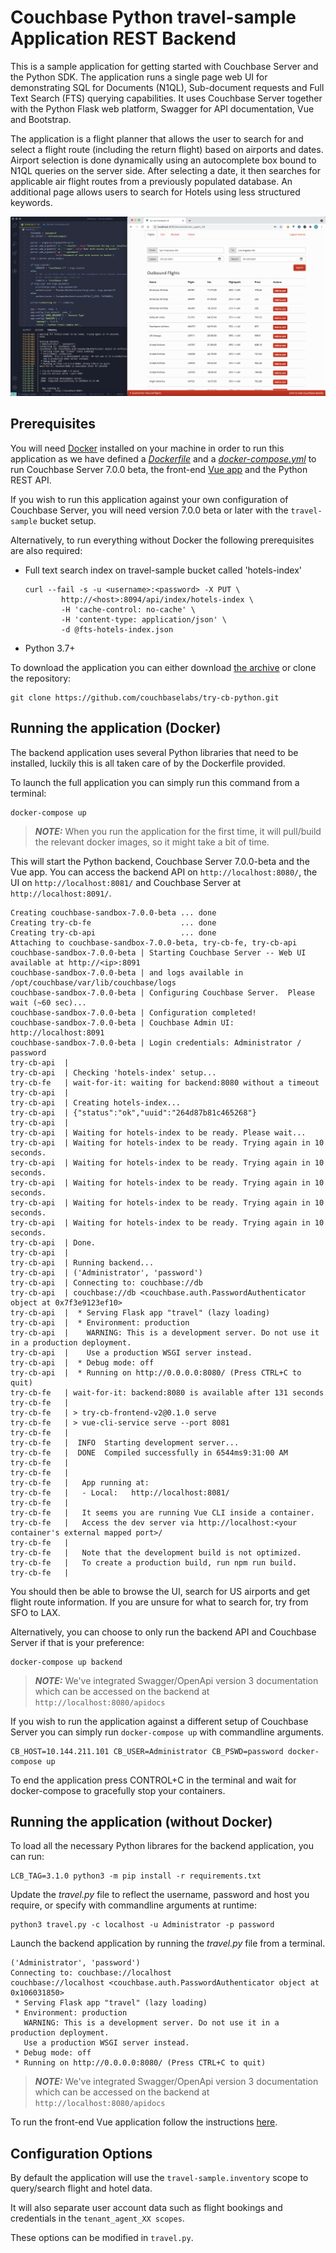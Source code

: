 # Couchbase Python travel-sample Application REST Backend

This is a sample application for getting started with Couchbase Server and the Python SDK.
The application runs a single page web UI for demonstrating SQL for Documents (N1QL), Sub-document requests and Full Text Search (FTS) querying capabilities.
It uses Couchbase Server together with the Python Flask web platform, Swagger for API documentation, Vue and Bootstrap.

The application is a flight planner that allows the user to search for and select a flight route (including the return flight) based on airports and dates.
Airport selection is done dynamically using an autocomplete box bound to N1QL queries on the server side. After selecting a date, it then searches
for applicable air flight routes from a previously populated database. An additional page allows users to search for Hotels using less structured keywords.

![Application](app.png)

## Prerequisites

You will need [Docker](https://docs.docker.com/get-docker/) installed on your machine in order to run this application as we have defined a [_Dockerfile_](Dockerfile) and a [_docker-compose.yml_](docker-compose.yml) to run Couchbase Server 7.0.0 beta, the front-end [Vue app](https://github.com/couchbaselabs/try-cb-frontend-v2.git) and the Python REST API.

If you wish to run this application against your own configuration of Couchbase Server, you will need version 7.0.0 beta or later with the `travel-sample` bucket setup.

Alternatively, to run everything without Docker the following prerequisites are also required:

* Full text search index on travel-sample bucket called 'hotels-index'  

    ```
    curl --fail -s -u <username>:<password> -X PUT \
            http://<host>:8094/api/index/hotels-index \
            -H 'cache-control: no-cache' \
            -H 'content-type: application/json' \
            -d @fts-hotels-index.json
    ```

* Python 3.7+

To download the application you can either download [the archive](https://github.com/couchbaselabs/try-cb-python/archive/master.zip) or clone the repository:

```
git clone https://github.com/couchbaselabs/try-cb-python.git
```

## Running the application (Docker)

The backend application uses several Python libraries that need to be installed, luckily this is all taken care of by the Dockerfile provided.

To launch the full application you can simply run this command from a terminal:

```
docker-compose up
```

> **_NOTE:_** When you run the application for the first time, it will pull/build the relevant docker images, so it might take a bit of time.

This will start the Python backend, Couchbase Server 7.0.0-beta and the Vue app.
You can access the backend API on `http://localhost:8080/`, the UI on `http://localhost:8081/` and Couchbase Server at `http://localhost:8091/`.

```
Creating couchbase-sandbox-7.0.0-beta ... done
Creating try-cb-fe                    ... done
Creating try-cb-api                   ... done
Attaching to couchbase-sandbox-7.0.0-beta, try-cb-fe, try-cb-api
couchbase-sandbox-7.0.0-beta | Starting Couchbase Server -- Web UI available at http://<ip>:8091
couchbase-sandbox-7.0.0-beta | and logs available in /opt/couchbase/var/lib/couchbase/logs
couchbase-sandbox-7.0.0-beta | Configuring Couchbase Server.  Please wait (~60 sec)...
couchbase-sandbox-7.0.0-beta | Configuration completed!
couchbase-sandbox-7.0.0-beta | Couchbase Admin UI: http://localhost:8091 
couchbase-sandbox-7.0.0-beta | Login credentials: Administrator / password
try-cb-api  | 
try-cb-api  | Checking 'hotels-index' setup...
try-cb-fe   | wait-for-it: waiting for backend:8080 without a timeout
try-cb-api  | 
try-cb-api  | Creating hotels-index...
try-cb-api  | {"status":"ok","uuid":"264d87b81c465268"}
try-cb-api  | 
try-cb-api  | Waiting for hotels-index to be ready. Please wait...
try-cb-api  | Waiting for hotels-index to be ready. Trying again in 10 seconds.
try-cb-api  | Waiting for hotels-index to be ready. Trying again in 10 seconds.
try-cb-api  | Waiting for hotels-index to be ready. Trying again in 10 seconds.
try-cb-api  | Waiting for hotels-index to be ready. Trying again in 10 seconds.
try-cb-api  | Waiting for hotels-index to be ready. Trying again in 10 seconds.
try-cb-api  | Done.
try-cb-api  | 
try-cb-api  | Running backend...
try-cb-api  | ('Administrator', 'password')
try-cb-api  | Connecting to: couchbase://db
try-cb-api  | couchbase://db <couchbase.auth.PasswordAuthenticator object at 0x7f3e9123ef10>
try-cb-api  |  * Serving Flask app "travel" (lazy loading)
try-cb-api  |  * Environment: production
try-cb-api  |    WARNING: This is a development server. Do not use it in a production deployment.
try-cb-api  |    Use a production WSGI server instead.
try-cb-api  |  * Debug mode: off
try-cb-api  |  * Running on http://0.0.0.0:8080/ (Press CTRL+C to quit)
try-cb-fe   | wait-for-it: backend:8080 is available after 131 seconds
try-cb-fe   | 
try-cb-fe   | > try-cb-frontend-v2@0.1.0 serve
try-cb-fe   | > vue-cli-service serve --port 8081
try-cb-fe   | 
try-cb-fe   |  INFO  Starting development server...
try-cb-fe   |  DONE  Compiled successfully in 6544ms9:31:00 AM
try-cb-fe   | 
try-cb-fe   | 
try-cb-fe   |   App running at:
try-cb-fe   |   - Local:   http://localhost:8081/ 
try-cb-fe   | 
try-cb-fe   |   It seems you are running Vue CLI inside a container.
try-cb-fe   |   Access the dev server via http://localhost:<your container's external mapped port>/
try-cb-fe   | 
try-cb-fe   |   Note that the development build is not optimized.
try-cb-fe   |   To create a production build, run npm run build.
try-cb-fe   | 
```

You should then be able to browse the UI, search for US airports and get flight route information. If you are unsure for what to search for, try from SFO to LAX.

Alternatively, you can choose to only run the backend API and Couchbase Server if that is your preference:

```
docker-compose up backend
```

> **_NOTE:_** We've integrated Swagger/OpenApi version 3 documentation which can be accessed on the backend at `http://localhost:8080/apidocs`

If you wish to run the application against a different setup of Couchbase Server
you can simply run `docker-compose up` with commandline arguments.

```
CB_HOST=10.144.211.101 CB_USER=Administrator CB_PSWD=password docker-compose up 
```

To end the application press CONTROL+C in the terminal and wait for docker-compose to gracefully stop your containers.

## Running the application (without Docker)

To load all the necessary Python librares for the backend application, you can run:

```
LCB_TAG=3.1.0 python3 -m pip install -r requirements.txt
```

Update the _travel.py_ file to reflect the username, password and host you require, or specify with commandline arguments at runtime:

```
python3 travel.py -c localhost -u Administrator -p password
```

Launch the backend application by running the _travel.py_ file from a terminal.

```
('Administrator', 'password')
Connecting to: couchbase://localhost
couchbase://localhost <couchbase.auth.PasswordAuthenticator object at 0x106031850>
 * Serving Flask app "travel" (lazy loading)
 * Environment: production
   WARNING: This is a development server. Do not use it in a production deployment.
   Use a production WSGI server instead.
 * Debug mode: off
 * Running on http://0.0.0.0:8080/ (Press CTRL+C to quit)
```

> **_NOTE:_** We've integrated Swagger/OpenApi version 3 documentation which can be accessed on the backend at `http://localhost:8080/apidocs`

To run the front-end Vue application follow the instructions [here](https://github.com/couchbaselabs/try-cb-frontend-v2).

## Configuration Options

By default the application will use the `travel-sample.inventory` scope to query/search flight and hotel data.

It will also separate user account data such as flight bookings and credentials in the `tenant_agent_XX scopes`.

These options can be modified in `travel.py`.
